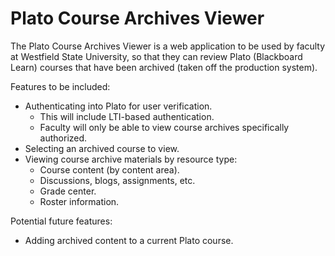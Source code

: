 # Plato Course Archives Viewer

The Plato Course Archives Viewer is a web application to be used by faculty at
Westfield State University, so that they can review Plato (Blackboard Learn)
courses that have been archived (taken off the production system).

Features to be included:
- Authenticating into Plato for user verification.
  - This will include LTI-based authentication.
  - Faculty will only be able to view course archives specifically authorized.
- Selecting an archived course to view.
- Viewing course archive materials by resource type:
  - Course content (by content area).
  - Discussions, blogs, assignments, etc.
  - Grade center.
  - Roster information.

Potential future features:
- Adding archived content to a current Plato course.
